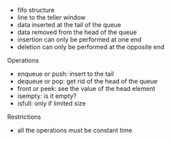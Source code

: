 * fifo structure
* line to the teller window
* data inserted at the tail of the queue
* data removed from the head of the queue
* insertion can only be performed at one end
* deletion can only be performed at the opposite end

Operations
* enqueue or push: insert to the tail
* dequeue or pop: get rid of the head of the queue
* front or peek: see the value of the head element
* isempty: is it empty?
* isfull: only if limited size

Restrictions
* all the operations must be constant time